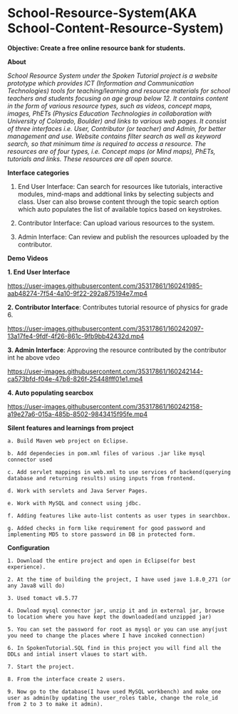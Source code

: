 # School-Resource-System(AKA School-Content-Resource-System)

**Objective: Create a free online resource bank for students.**

**About** 

*School Resource System under the Spoken Tutorial project is a website prototype which provides ICT (Information and Communication Technologies) tools for teaching/learning and resource materials for school teachers and students focusing on age group below 12. It contains content in the form of various resource types, such as videos, concept maps, images, PhETs (Physics Education Technologies in collaboration with University of Colarado, Boulder) and links to various web pages. It consist of three interfaces i.e. User, Contributor (or teacher) and Admin, for better management and use. Website contains filter search as well as keyword search, so that minimum time is required to access a resource. The resources are of four types, i.e. Concept maps (or Mind maps), PhETs, tutorials and links. These resources are all open source.*


**Interface categories**

1. End User Interface: Can search for resources like tutorials, interactive modules, mind-maps and addtional links by selecting subjects and class. User can also browse content through the topic search option which auto populates the list of available topics based on keystrokes.

2. Contributor Interface: Can upload various resources to the system.

3. Admin Interface: Can review and publish the resources uploaded by the contributor.


**Demo Videos**

**1. End User Interface**

https://user-images.githubusercontent.com/35317861/160241985-aab48274-7f54-4a10-9f22-292a875194e7.mp4

**2. Contributor Interface**: Contributes tutorial resource of physics for grade 6.

https://user-images.githubusercontent.com/35317861/160242097-13a17fe4-9fdf-4f26-861c-9fb9bb42432d.mp4

**3. Admin Interface**: Approving the resource contributed by the contributor int he above vdeo

https://user-images.githubusercontent.com/35317861/160242144-ca573bfd-f04e-47b8-826f-25448fff01e1.mp4

**4. Auto populating searcbox**

https://user-images.githubusercontent.com/35317861/160242158-a19e27a6-015a-485b-8502-9843415f95fe.mp4

**Silent features and learnings from project**

```a. Build Maven web project on Eclipse.```

```b. Add dependecies in pom.xml files of various .jar like mysql connector used```

```c. Add servlet mappings in web.xml to use services of backend(querying database and returning results) using inputs from frontend.```

```d. Work with servlets and Java Server Pages.```

```e. Work with MySQL and connect using jdbc.```

```f. Adding features like auto-list contents as user types in searchbox.```

```g. Added checks in form like requirement for good password and implementing MD5 to store password in DB in protected form.```


**Configuration**

```1. Download the entire project and open in Eclipse(for best experience).```

```2. At the time of building the project, I have used jave 1.8.0_271 (or any Java8 will do)```

```3. Used tomact v8.5.77```

```4. Dowload mysql connector jar, unzip it and in external jar, browse to location where you have kept the downloaded(and unzipped jar)```

```5. You can set the password for root as mysql or you can use any(just you need to change the places where I have incoked connection)```

```6. In SpokenTutorial.SQL find in this project you will find all the DDLs and intial insert vlaues to start with.```

```7. Start the project.```

```8. From the interface create 2 users.```

```9. Now go to the database(I have used MySQL workbench) and make one user as admin(by updating the user_roles table, change the role_id from 2 to 3 to make it admin).```
